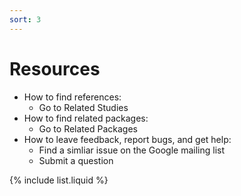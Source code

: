 ```yaml
---
sort: 3
---
```


# Resources
* How to find references:
  * Go to Related Studies
* How to find related packages: 
  * Go to Related Packages
* How to leave feedback, report bugs, and get help:
  * Find a simliar issue on the Google mailing list
  * Submit a question

{% include list.liquid %}
